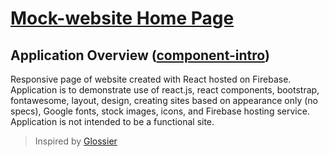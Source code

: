 # [Mock-website Home Page](https://component-intro.firebaseapp.com)
## Application Overview ([component-intro](https://component-intro.firebaseapp.com))

Responsive page of website created with React hosted on Firebase. Application is to demonstrate use of react.js, react components, bootstrap, fontawesome, layout, design, creating sites based on appearance only (no specs), Google fonts, stock images, icons, and Firebase hosting service. Application is not intended to be a functional site.
> Inspired by [Glossier](https://www.glossier.com) 

